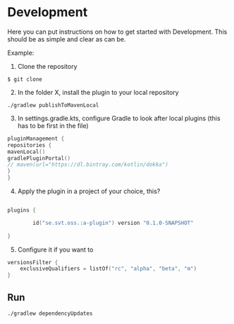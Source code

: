# Development

Here you can put instructions on how to get started with Development.
This should be as simple and clear as can be. 

Example:

1. Clone the repository

```
$ git clone  
```

2. In the folder X, install the plugin to your local repository 

```
./gradlew publishToMavenLocal
``` 

3. In settings.gradle.kts, configure Gradle to look after local plugins (this has to be first in the file) 

```kotlin
pluginManagement {
repositories {
mavenLocal()
gradlePluginPortal()
// maven(url="https://dl.bintray.com/kotlin/dokka")
}
}
```

4. Apply the plugin in a project of your choice, this?

```kotlin

plugins {

        id("se.svt.oss.:a-plugin") version "0.1.0-SNAPSHOT"
    
}


```

5. Configure it if you want to


```kotlin
versionsFilter {
    exclusiveQualifiers = listOf("rc", "alpha", "beta", "m")
}
```

## Run
```
./gradlew dependencyUpdates 
```
